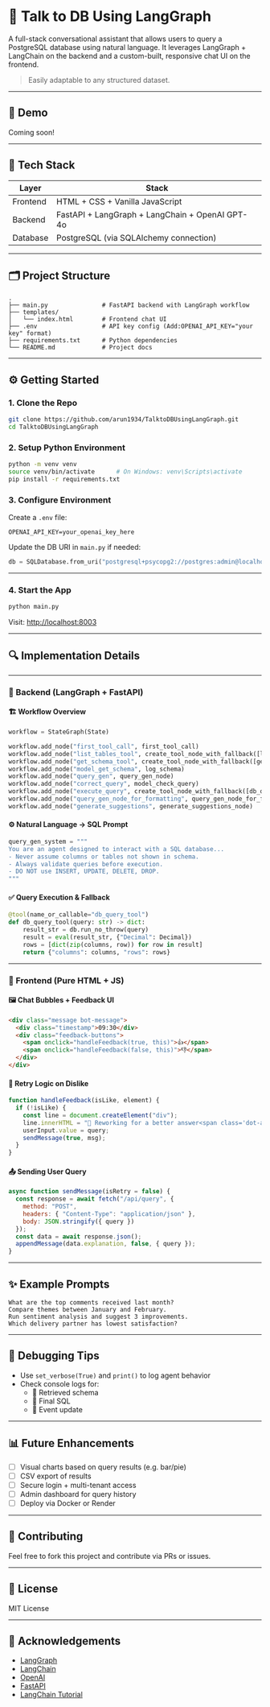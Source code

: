 # 🧠 Talk to DB Using LangGraph

A full-stack conversational assistant that allows users to query a PostgreSQL database using natural language. It leverages LangGraph + LangChain on the backend and a custom-built, responsive chat UI on the frontend.

> Easily adaptable to any structured dataset.

---

## 📸 Demo

Coming soon!

---

## 🧰 Tech Stack

| Layer     | Stack                                               |
|-----------|-----------------------------------------------------|
| Frontend  | HTML + CSS + Vanilla JavaScript                     |
| Backend   | FastAPI + LangGraph + LangChain + OpenAI GPT-4o     |
| Database  | PostgreSQL (via SQLAlchemy connection)              |

---

## 🗂️ Project Structure

```
.
├── main.py               # FastAPI backend with LangGraph workflow
├── templates/
│   └── index.html        # Frontend chat UI
├── .env                  # API key config (Add:OPENAI_API_KEY="your key" format)
├── requirements.txt      # Python dependencies
└── README.md             # Project docs
```

---

## ⚙️ Getting Started

### 1. Clone the Repo

```bash
git clone https://github.com/arun1934/TalktoDBUsingLangGraph.git
cd TalktoDBUsingLangGraph
```

### 2. Setup Python Environment

```bash
python -m venv venv
source venv/bin/activate      # On Windows: venv\Scripts\activate
pip install -r requirements.txt
```

### 3. Configure Environment

Create a `.env` file:

```env
OPENAI_API_KEY=your_openai_key_here
```

Update the DB URI in `main.py` if needed:

```python
db = SQLDatabase.from_uri("postgresql+psycopg2://postgres:admin@localhost/NPS")
```

---

### 4. Start the App

```bash
python main.py
```

Visit: [http://localhost:8003](http://localhost:8003)

---

## 🔍 Implementation Details

---

### 🧠 Backend (LangGraph + FastAPI)

#### 🏗️ Workflow Overview

```python
workflow = StateGraph(State)

workflow.add_node("first_tool_call", first_tool_call)
workflow.add_node("list_tables_tool", create_tool_node_with_fallback([list_tables_tool]))
workflow.add_node("get_schema_tool", create_tool_node_with_fallback([get_schema_tool]))
workflow.add_node("model_get_schema", log_schema)
workflow.add_node("query_gen", query_gen_node)
workflow.add_node("correct_query", model_check_query)
workflow.add_node("execute_query", create_tool_node_with_fallback([db_query_tool]))
workflow.add_node("query_gen_node_for_formatting", query_gen_node_for_formatting)
workflow.add_node("generate_suggestions", generate_suggestions_node)
```

#### ⚙️ Natural Language → SQL Prompt

```python
query_gen_system = """
You are an agent designed to interact with a SQL database...
- Never assume columns or tables not shown in schema.
- Always validate queries before execution.
- DO NOT use INSERT, UPDATE, DELETE, DROP.
"""
```

#### ✅ Query Execution & Fallback

```python
@tool(name_or_callable="db_query_tool")
def db_query_tool(query: str) -> dict:
    result_str = db.run_no_throw(query)
    result = eval(result_str, {"Decimal": Decimal})
    rows = [dict(zip(columns, row)) for row in result]
    return {"columns": columns, "rows": rows}
```

---

### 💬 Frontend (Pure HTML + JS)

#### 🖼️ Chat Bubbles + Feedback UI

```html
<div class="message bot-message">
  <div class="timestamp">09:30</div>
  <div class="feedback-buttons">
    <span onclick="handleFeedback(true, this)">👍</span>
    <span onclick="handleFeedback(false, this)">👎</span>
  </div>
</div>
```

#### 🔁 Retry Logic on Dislike

```javascript
function handleFeedback(isLike, element) {
  if (!isLike) {
    const line = document.createElement("div");
    line.innerHTML = "🔁 Reworking for a better answer<span class='dot-anim'></span>";
    userInput.value = query;
    sendMessage(true, msg);
  }
}
```

#### 📤 Sending User Query

```javascript
async function sendMessage(isRetry = false) {
  const response = await fetch("/api/query", {
    method: "POST",
    headers: { "Content-Type": "application/json" },
    body: JSON.stringify({ query })
  });
  const data = await response.json();
  appendMessage(data.explanation, false, { query });
}
```

---

## ✨ Example Prompts

```text
What are the top comments received last month?
Compare themes between January and February.
Run sentiment analysis and suggest 3 improvements.
Which delivery partner has lowest satisfaction?
```

---

## 🧪 Debugging Tips

- Use `set_verbose(True)` and `print()` to log agent behavior
- Check console logs for:
  - 📐 Retrieved schema
  - 🧠 Final SQL
  - 🔁 Event update

---

## 📊 Future Enhancements

- [ ] Visual charts based on query results (e.g. bar/pie)
- [ ] CSV export of results
- [ ] Secure login + multi-tenant access
- [ ] Admin dashboard for query history
- [ ] Deploy via Docker or Render

---

## 🤝 Contributing

Feel free to fork this project and contribute via PRs or issues.

---

## 📄 License

MIT License

---

## 🙏 Acknowledgements

- [LangGraph](https://github.com/langchain-ai/langgraph)
- [LangChain](https://github.com/langchain-ai/langchain)
- [OpenAI](https://openai.com)
- [FastAPI](https://fastapi.tiangolo.com)
- [LangChain Tutorial](https://langchain-ai.github.io/langgraph/tutorials/sql-agent/)
